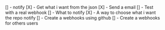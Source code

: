 [] - notify
[X] - Get what i want from the json
[X] - Send a email
[] - Test with a real webhook
[] - What to notify
[X] - A way to choose what i want the repo notify
[] - Create a webhooks using github
[] - Create a webhooks for others users

